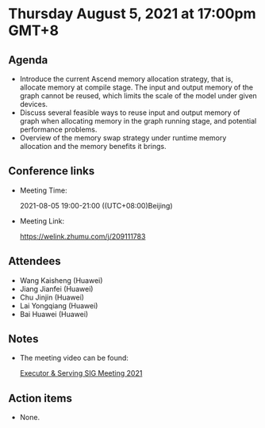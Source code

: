 # Thursday August 5, 2021 at 17:00pm GMT+8

## Agenda

- Introduce the current Ascend memory allocation strategy, that is, allocate memory at compile stage. The input and output memory of the graph cannot be reused, which limits the scale of the model under given devices.
- Discuss several feasible ways to reuse input and output memory of graph when allocating memory in the graph running stage, and potential performance problems.
- Overview of the memory swap strategy under runtime memory allocation and the memory benefits it brings.

## Conference links

- Meeting Time:

    2021-08-05 19:00-21:00 ((UTC+08:00)Beijing)

- Meeting Link:

    https://welink.zhumu.com/j/209111783

## Attendees

- Wang Kaisheng (Huawei)
- Jiang Jianfei (Huawei)
- Chu Jinjin (Huawei)
- Lai Yongqiang (Huawei)
- Bai Huawei (Huawei)

## Notes

- The meeting video can be found:

  [Executor & Serving SIG Meeting 2021](https://www.bilibili.com/video/BV1PX4y1F7i1)

## Action items

- None.
